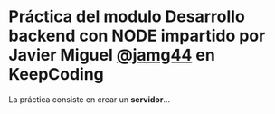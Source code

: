 # Práctica del modulo Desarrollo backend con NODE impartido por Javier Miguel [**@jamg44**](https://github.com/jamg44) en KeepCoding

La práctica consiste en crear un **servidor**...
